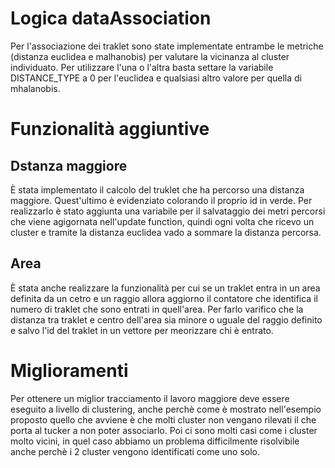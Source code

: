 # Logica dataAssociation
Per l'associazione dei traklet sono state implementate entrambe le metriche (distanza euclidea e malhanobis) per valutare la vicinanza al cluster individuato. Per utilizzare l'una o l'altra basta settare la variabile DISTANCE_TYPE a 0 per l'euclidea e qualsiasi altro valore per
quella di mhalanobis.

# Funzionalità aggiuntive

## Dstanza maggiore
È stata implementato il calcolo del truklet che ha percorso una distanza maggiore. Quest'ultimo è evidenziato colorando il proprio id in verde. Per realizzarlo è stato aggiunta una variabile per il salvataggio dei metri percorsi che viene agigornata 
nell'update function, quindi ogni volta che ricevo un cluster e tramite la distanza euclidea vado a sommare la distanza percorsa.

## Area
È stata anche realizzare la funzionalità per cui se un traklet entra in un area definita da un cetro e un raggio allora aggiorno
il contatore che identifica il numero di traklet che sono entrati in quell'area. Per farlo varifico che la distanza tra traklet e centro
dell'area sia minore o uguale del raggio definito e salvo l'id del traklet in un vettore per meorizzare chi è entrato.

# Miglioramenti 
Per ottenere un miglior tracciamento il lavoro maggiore deve essere eseguito a livello di clustering, anche perchè come è mostrato nell'esempio proposto quello che avviene è che molti cluster non vengano rilevati il che porta al tucker a non poter associarlo. Poi ci sono molti casi come i cluster molto vicini, in quel caso abbiamo un problema difficilmente risolvibile anche perchè i 2 cluster vengono identificati come uno solo.